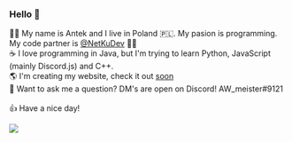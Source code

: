 ### Hello 👋

🧑‍💻 My name is Antek and I live in Poland 🇵🇱. My pasion is programming. My code partner is [@NetKuDev](https://github.com/netkudev) 👯💙
</br>
☕ I love programming in Java, but I'm trying to learn Python, JavaScript (mainly Discord.js) and C++.
</br>
🌎 I'm creating my website, check it out [soon](<soon>)
</br>
💬 Want to ask me a question? DM's are open on Discord! AW_meister#9121
</br>
</br>
👍 Have a nice day!

<img src="https://discord.c99.nl/widget/theme-1/565588167097450499.png">

<!--
**AWmeister546/AWmeister546** is a ✨ _special_ ✨ repository because its `README.md` (this file) appears on your GitHub profile.

Here are some ideas to get you started:

- 🔭 I’m currently working on ...
- 🌱 I’m currently learning ...
- 👯 I’m looking to collaborate on ...
- 🤔 I’m looking for help with ...
- 💬 Ask me about ...
- 📫 How to reach me: ...
- 😄 Pronouns: ...
- ⚡ Fun fact: ...
-->
